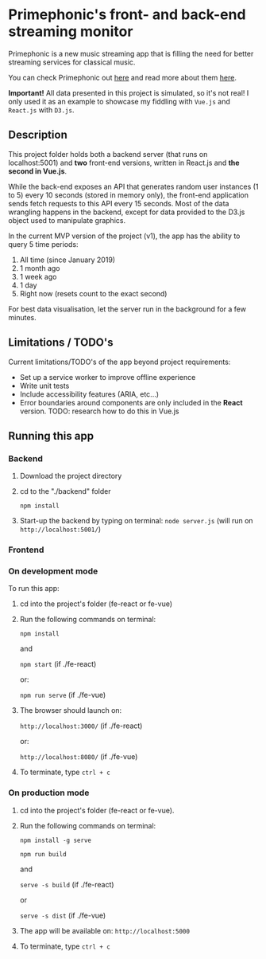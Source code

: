 # Primephonic's front- and back-end streaming monitor

Primephonic is a new music streaming app that is filling the need for better streaming services for classical music.

You can check Primephonic out [here](https://www.primephonic.com/) and read more about them [here](https://medium.com/primephonic-engineering).

**Important!** All data presented in this project is simulated, so it's not real! I only used it as an example to showcase my fiddling with `Vue.js` and `React.js` with `D3.js`.  

## Description

This project folder holds both a backend server (that runs on localhost:5001) and **two** front-end versions,
written in React.js and **the second in Vue.js**.

While the back-end exposes an API that generates random user instances (1 to 5) every 10 seconds (stored in memory only),
the front-end application sends fetch requests to this API every 15 seconds. Most of the data wrangling happens in the backend,
except for data provided to the D3.js object used to manipulate graphics.

In the current MVP version of the project (v1), the app has the ability to query 5 time periods:

 1. All time (since January 2019)
 2. 1 month ago
 3. 1 week ago
 4. 1 day
 5. Right now (resets count to the exact second)

For best data visualisation, let the server run in the background for a few minutes.

## Limitations / TODO's

Current limitations/TODO's of the app beyond project requirements:

- Set up a service worker to improve offline experience
- Write unit tests
- Include accessibility features (ARIA, etc...)
- Error boundaries around components are only included in the **React** version. TODO: research how to do this in Vue.js

## Running this app

### Backend

1. Download the project directory
2. cd to the "./backend" folder

    `npm install`

3. Start-up the backend by typing on terminal: `node server.js` (will run on `http://localhost:5001/`)

### Frontend

### On development mode

To run this app:

1. cd into the project's folder (fe-react or fe-vue)
2. Run the following commands on terminal:

    `npm install`

    and

    `npm start` (if ./fe-react)

    or:

    `npm run serve` (if ./fe-vue)

4. The browser should launch on:

    `http://localhost:3000/` (if ./fe-react)

    or:

    `http://localhost:8080/` (if ./fe-vue)

5. To terminate, type `ctrl + c`


### On production mode

1. cd into the project's folder (fe-react or fe-vue).
2. Run the following commands on terminal:

    `npm install -g serve`

    `npm run build`

    and

    `serve -s build` (if ./fe-react)

    or

    `serve -s dist` (if ./fe-vue)

3. The app will be available on: `http://localhost:5000 `

4. To terminate, type `ctrl + c`
